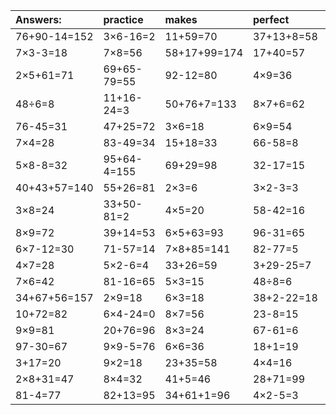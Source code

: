 | Answers: | practice | makes | perfect | ! |
| :--- | :--- | :--- | :--- | :--- |
| 76+90-14=152 | 3×6-16=2 | 11+59=70 | 37+13+8=58 | 5+17=22 | 
| 7×3-3=18 | 7×8=56 | 58+17+99=174 | 17+40=57 | 5×2=10 | 
| 2×5+61=71 | 69+65-79=55 | 92-12=80 | 4×9=36 | 3×9=27 | 
| 48÷6=8 | 11+16-24=3 | 50+76+7=133 | 8×7+6=62 | 6×2=12 | 
| 76-45=31 | 47+25=72 | 3×6=18 | 6×9=54 | 81-59=22 | 
| 7×4=28 | 83-49=34 | 15+18=33 | 66-58=8 | 54+83+45=182 | 
| 5×8-8=32 | 95+64-4=155 | 69+29=98 | 32-17=15 | 36+60-64=32 | 
| 40+43+57=140 | 55+26=81 | 2×3=6 | 3×2-3=3 | 19+58+89=166 | 
| 3×8=24 | 33+50-81=2 | 4×5=20 | 58-42=16 | 7×3-3=18 | 
| 8×9=72 | 39+14=53 | 6×5+63=93 | 96-31=65 | 20+16=36 | 
| 6×7-12=30 | 71-57=14 | 7×8+85=141 | 82-77=5 | 86+50-95=41 | 
| 4×7=28 | 5×2-6=4 | 33+26=59 | 3+29-25=7 | 10+30=40 | 
| 7×6=42 | 81-16=65 | 5×3=15 | 48÷8=6 | 9×4=36 | 
| 34+67+56=157 | 2×9=18 | 6×3=18 | 38+2-22=18 | 8×2=16 | 
| 10+72=82 | 6×4-24=0 | 8×7=56 | 23-8=15 | 20+37=57 | 
| 9×9=81 | 20+76=96 | 8×3=24 | 67-61=6 | 4+50=54 | 
| 97-30=67 | 9×9-5=76 | 6×6=36 | 18+1=19 | 42+75-64=53 | 
| 3+17=20 | 9×2=18 | 23+35=58 | 4×4=16 | 7×5=35 | 
| 2×8+31=47 | 8×4=32 | 41+5=46 | 28+71=99 | 4×3=12 | 
| 81-4=77 | 82+13=95 | 34+61+1=96 | 4×2-5=3 | 4×6=24 | 
